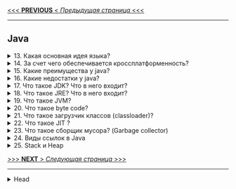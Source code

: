 [<<< **PREVIOUS** < _Предыдущая страница_ <<<](/ITM/ITM01_Core1/1_Core1_OOP.md)

---
## Java


<details>
        <summary>13. Какая основная идея языка?</summary>

Основная идея Java – **"Написано однажды – работает везде"**. Это означает, что код, написанный на Java, 
может выполняться **на любой платформе без изменений**, благодаря использованию виртуальной машины _(JVM)_.

```text
***** из методички *****
"«Написано однажды - работает везде».
Идея основывается в написании одного кода, который будет работать на любой платформе."
```
---
</details>



<details>
        <summary>14. За счет чего обеспечивается кроссплатформенность?</summary>

**Кроссплатформенность** Java обеспечивается благодаря `Java Virtual Machine` (_JVM_).

JVM является промежуточным слоем между операционной системой и программой на Java, 
что позволяет выполнять байт-код Java **на любой платформе**, где установлена _JVM_.  
Это устраняет необходимость перекомпиляции кода для разных операционных систем.

```text
***** из методички *****
"Кроссплатформенность была достигнута за счёт создания виртуальной машина Java. 

Java Virtual Machine или JVM - это программа, являющаяся прослойкой между операционной системой 
и Java программой. В среде виртуальной машины выполняются коды Java программ. 
Сама JVM реализована для разных ОС.
Что байт код для JVM может исполняться везде где установлена JVM.
Код не нужно перекомпилировать под каждую из платформ."
```
---
</details>



<details>
        <summary>15. Какие преимущества у java?</summary>

**Преимущества Java**:

> * **Объектно-ориентированное программирование** – объекты управляют данными и их взаимодействием, 
упрощая структуру программы.
> 
> * **Простой синтаксис** – Java легче для изучения, чем C++, что ускоряет процесс обучения.
> 
> * **Стандарт для корпоративных систем** – Java зарекомендовала себя как надежный инструмент 
для разработки корпоративных приложений.
> 
> * **Безопасность** – отсутствие указателей и наличие `Security Manager` для контроля доступа.
> 
> * **Кроссплатформенность** – код компилируется в `байт-код`, который работает на любой платформе 
с установленной _JVM_.
> 
> * **Распределенное программирование** – поддержка _RMI_ и других методов для работы 
    с распределенными вычислениями.
> * **Автоматическое управление памятью** – сборщик мусора управляет памятью 
без вмешательства разработчика.
> 
> * **Многопоточность** – возможность эффективного использования процессора 
через параллельное выполнение потоков.
> 
> * **Стабильность и сообщество** – сильная поддержка и активное сообщество разработчиков.
> 

```text
***** из методички *****
"Объектно-ориентированное программирование   
- структура данных становится объектом, которым можно управлять для создания отношений 
между различными объектами.

Язык высокого уровня с простым синтаксисом и плавной кривой обучения 
- синтаксис Java основан на C ++, поэтому Java похожа на C. Тем не менее, синтаксис Java проще, 
что позволяет новичкам быстрее учиться и эффективнее использовать код для достижения конкретных результатов.

Стандарт для корпоративных вычислительных систем
- корпоративные приложения — главное преимущество Java с 90-х годов, когда организации начали 
искать надежные инструменты программирования не на C.

Безопасность 
- благодарю отсутсвию указателей и Security Manager (политика безопасности, 
в которой можно указать правила доступа, позволяет запускать приложения Java в ""песочнице"").

Независимость от платформы 
- Можно создать Java-приложение на Windows, скомпилировать его в байт-код и запустить его 
на любой другой платформе, поддерживающей виртуальную машину Java (JVM). 
Таким образом, JVM служит уровнем абстракции между кодом и оборудованием.

Язык для распределенного программирования и комфортной удаленной совместной работы
- Специфическая для Java методология распределенных вычислений называется Remote Method Invocation (RMI). 
RMI позволяет использовать все преимущества Java: безопасность, независимость от платформы 
и объектно-ориентированное программирование для распределенных вычислений. 
Кроме того, Java также поддерживает программирование сокетов и методологию распределения CORBA 
для обмена объектами между программами, написанными на разных языках.

Автоматическое управление памятью
Разработчикам Java не нужно вручную писать код для управления памятью благодаря 
автоматическому управлению памятью (AMM).

Многопоточность
Поток — наименьшая единица обработки в программировании. Чтобы максимально эффективно использовать 
время процессора, Java позволяет запускать потоки одновременно, что называется многопоточностью.

Стабильность и сообщество
Сообщество разработчиков Java не имеет себе равных. Около 45% респондентов опроса StackOverflow 2018 
используют Java."
```
---
</details>



<details>
        <summary>16. Какие недостатки у java?</summary>

**Недостатки Java**:

>
> **Платное коммерческое использование** (с 2019 года) – лицензирование требует затрат 
для некоторых видов использования.
>
> **Низкая производительность** – из-за использования JVM и сборщика мусора, 
что может замедлить выполнение приложений.
>
> **Неудобные инструменты для GUI** – создание графических интерфейсов на чистой Java ограничено.
>
> **Многословность кода** – язык требует большего количества кода для выполнения операций 
по сравнению с более компактными языками.
> 

```text
***** из методички *****
"Платное коммерческое использование (с 2019)

Низкая производительность
из-за компиляции и абстракции с помощью виртуальной машины, а также приложение очистки памяти.

Не развитые инструменты по созданию GUI приложений на чистой java.

Многословный код
Java — это более легкая версия неприступного C ++, которая вынуждает программистов прописывать 
свои действия словами из английского языка. Это делает язык более понятным для неспециалистов, 
но менее компактным."
```
---
</details>



<details>
        <summary>17. Что такое JDK? Что в него входит?</summary>

**JDK (Java Development Kit)** – это набор инструментов для разработки приложений на языке Java. 
Включает в себя:

>
> **JRE** (Java Runtime Environment) – среда выполнения Java.
>
> **Компилятор** (javac) – для компиляции исходного кода Java.
>
> **Стандартные библиотеки классов** – набор готовых классов для работы с основными функциями.
>
> **Примеры и документация** – образцы кода и справочные материалы для разработчиков.
>
> **Утилиты** – различные инструменты для разработки и отладки приложений.

```text
***** из методички *****
"JDK (Java Development Kit) - включает JRE и набор инструментов разработчика приложений на языке Java:
- компилятор Java (javac)
- стандартные библиотеки классов java
- примеры
- документацию
- различные утилиты"
```
---
</details>



<details>
        <summary>18. Что такое JRE? Что в него входит?</summary>

**JRE (Java Runtime Environment)** – это минимальная среда для запуска Java-приложений. Включает:

>
> **JVM** (Java Virtual Machine) – виртуальная машина для выполнения байт-кода Java.
>
> **ClassLoader** – компонент для загрузки классов в память.
>
> **Стандартные библиотеки и классы Java** – набор готовых классов для выполнения различных задач.
> 

```text
***** из методички *****
JRE (java Runtime Environment) - минимально-необходимая реализация виртуальной машины для исполнения 
Java-приложений. Состоит из JVM, ClassLoader и стандартного набора библиотек и классов Java
```
---
</details>



<details>
        <summary>19. Что такое JVM?</summary>

**JVM (Java Virtual Machine)** – виртуальная машина, которая выполняет байт-код Java, 
преобразованный JIT-компилятором.

Основные функции:

> * Интерпретация и выполнение байт-кода.
> 
> * Управление памятью _(включая сборку мусора)_.
> 
> * Обеспечение кроссплатформенности Java.

Языки `Scala`, `Kotlin`, `Groovy` так-же юзают **_JVM_**

Одна из популярных _реализаций_ JVM – **HotSpot**.

```text
***** из методички *****
JVM (Java Virtual Machine) - виртуальная машина Java исполняет байт-код Java, предварительно созданный 
из кода JIT компилятором, с помощью встроенного интерпретатора байт-кода.
HotSpot представляет собой реализацию концепции JVM.
```
---
</details>



<details>
        <summary>20. Что такое byte code?</summary>

**Байт-код Java** – это промежуточный набор инструкций, скомпилированный из исходного кода Java, 
который выполняется **JVM**. 

Он делает Java кроссплатформенной, так как может исполняться 
на любой системе с установленной виртуальной машиной.

```text
***** из методички *****
Байт-код Java — набор инструкций, скомпилированный компилятором, исполняемый JVM. 
```
---
</details>



<details>
        <summary>21. Что такое загрузчик классов (classloader)?</summary>

**ClassLoader** _(загрузчик классов)_ – компонент **JVM**, 
загружающий скомпилированный **байт-код** Java-классов в память.

**Основные загрузчики:**

> * **Bootstrap ClassLoader** – загружает базовые классы JDK.
> 
> * **AppClassLoader** – загружает классы приложения из **CLASSPATH**.
> 
> * **Extension ClassLoader** _(до Java 9)_ – загружал классы расширений.
> 

**Этапы работы:**

> 1. **Загрузка** – поиск и импорт байт-кода.
> 2. **Связывание**:
> > * **Проверка** – проверка корректности кода.
> > * **Подготовка** – выделение памяти и инициализация значениями по умолчанию.
> > * **Разрешение** – преобразование символических ссылок в реальные.
> 3. **Инициализация** – выполнение кода для установки окончательных значений переменных.

ClassLoader использует **иерархическую модель** – каждый загрузчик передает загрузку родительскому, 
если не может обработать её сам.

---
Более подробно см. [_вопрос 56:_ "_классы-загрузчики и _динамическая загрузка классов."](4_Core1_OOP_v_Java.md#вопрос-по-архитектуре-jvm-загрузчики)

[![Блок-схема: три встроенных загрузчика классов](/ITM/ITM01_Core1/imgs/2025-03-05_10-43-42.png)](https://nuancesprog.ru/p/15245/)    
[**Ссылка** на источник](https://nuancesprog.ru/p/15245/)   //   [**Скрин** всей страницы источника](/ITM/ITM01_Core1/files/Архитектура%20виртуальной%20машины%20Java_.html)   
[![Описание: три встроенных загрузчика классов](/ITM/ITM01_Core1/imgs/2025-03-05_11-24-03.png)](https://nuancesprog.ru/p/15245/)   
---

```text
***** из методички *****
Используется для передачи в JVM скомпилированного байт-кода, хранится в файлах с расширением .class

При запуске JVM, используются три загрузчика классов:
- Bootstrap ClassLoader - базовый загрузчик
- загружает платформенные классы JDK из архива rt.jar

- AppClassLoader - системный загрузчик
- загружает классы приложения, определенные в CLASSPATH 

- Extension ClassLoader - загрузчик расширений после В Java9 выпилили
- загружает классы расширений, которые по умолчанию находятся в каталоге jre/lib/ext.

ClassLoader выполняет три основных действия в строгом порядке:
•        Загрузка: находит и импортирует двоичные данные для типа.
•        Связывание: выполняет проверку, подготовку и (необязательно) разрешение.
 -        Проверка: обеспечивает правильность импортируемого типа.
 -        Подготовка: выделяет память для переменных класса и инициализация памяти значениями по умолчанию.
 -        Разрешение: преобразует символические ссылки из типа в прямые ссылки.
•        Инициализация: вызывает код Java, который инициализирует переменные класса 
их правильными начальными значениями.

Каждый загрузчик хранит указатель на родительский, чтобы суметь передать загрузку 
если сам будет не в состоянии этого сделать.
```
---
</details>



<details>
        <summary>22. Что такое JIT ?</summary>

**JIT** _(Just-In-Time Compiler)_ – компилятор, который **во время выполнения** программы 
переводит байт-код Java в **машинный код**, ускоряя выполнение.

**Основные функции JIT:**

> * **Повышает производительность** за счёт компиляции часто используемых частей кода.
> 
> * **Оптимизирует код** в реальном времени (инлайн-функции, устранение избыточных вычислений и др.).
> 
> * **Сочетает интерпретацию и компиляцию** для баланса между скоростью и эффективностью.
> 

JIT – ключевой механизм, делающий Java-приложения быстрее без потери кроссплатформенности.

```text
***** из методички *****
JIT (Just-in-time compilation) - компиляция на лету или динамическая компиляция - технология 
увеличения производительности программных систем, использующих байт-код, путем компиляции байт-кода 
в машинный код во время работы программы.

В основном отвечает за оптимизацию производительности приложений во время выполнения.
https://javahelp.online/osnovy/voprosy-otvety-sobesedovanie-java (Q13)
```
---
</details>



<details>
        <summary>23. Что такое сборщик мусора? (Garbage collector)</summary>

**Сборщик мусора** _(Garbage Collector, **GC**)_ – автоматический механизм 
управления памятью в Java, который:

1. **Находит неиспользуемые объекты** (мусор).
2. **Очищает память** от этих объектов.

> 🔹 **Методы обнаружения мусора:**
>
> * **Учет ссылок** _(**Reference Counting**)_ – объект удаляется, 
> если на него нет ссылок (_**не решает** проблему циклических ссылок -> **утечка памяти**_).  
> / Суть подхода состоит в том, что каждый объект имеет некоторый счетчик. 
> Этот счетчик хранит информацию о том, сколько ссылок указывает на объект. 
> Kогда какая-либо ссылка уничтожается, то и значение счетчика уменьшается.
> Если значение счетчика равно нулю - объект можно считать мусором 
> и память, которую он занимает, можно очищать.
> 
> 
> * **Трассировка** _(**Tracing**, используется в HotSpot JVM 6)_ – ищет _**Живые**_ объекты, 
> до которых возможно добраться от корня **GC Roots** (_всё остальное считается **мусором**_).
> > **Типы корневых точек** (_GC Roots_):   
> > * объекты в **статических полях** классов;   
> > * объекты, доступные из **стека потоков**;   
> > * объекты из **JNI** _(java native interface)_ ссылок в `native` методах; 

> 🔹 **Основные типы сборки мусора:**
>
> * ✅**Minor GC** _(малый)_ – чистит **только молодое** поколение (`Eden` → `Survivor` → `Old Gen`).
> > * приложение приостанавливается на начало сборки мусора (_такие остановки называются **stop-the-world**_);
> > * «_**живые**_» объекты из `Eden` перемещаются в область памяти `To`;
> > * «**_живые_**» объекты из `From` перемещаются в `To` или в `old generation`, если они достаточно «**_старые_**»;
> > * `Eden` и `From` очищаются от мусора;
> > * `To` и `From` меняются местами;
> > * приложение возобновляет работу.
> 
> * ✅**Major GC** _(старый)_ – чистит старое поколение (`Old Gen`) с уплотнением памяти.
> > **Редкий** и более **длительный**, затрагивает объекты **старшего** поколения. 
> > 
> > * В принцип работы **major GC** добавляется процедура «**уплотнения**», 
> > позволяющая более **эффективно** использовать память.   
> > * В процедуре живые объекты перемещаются в начало.   
> > Таким образом, мусор остается в конце памяти.   
> 
> * ✅**Full GC** _(полный)_ – очищает всю кучу (Young + Old Gen), **самая затратная** операция.
> > * Зпускает **Minor**, а затем **Major** (_хотя порядок может быть изменен, если старое поколение заполнено,_ 
> > _и в этом случае он освобождается первым, чтобы позволить ему получать объекты от **молодого** поколения_).
>

> 🔹 Разделение памяти на **поколения** (_Heap Generations_):
> 1. **Young Generation** (_Молодое поколение_) — хранит объекты с коротким жизненным циклом.   
> Разделено на **три** области:   
> > * **Eden Space** (_Эдем_) — здесь создаются **новые** объекты.   
> > * **Survivor Spaces** (**_S0, S1_**) — хранят объекты, **пережившие** сборку мусора из **Eden**.   
> 
> 
> 2. **Old Generation** (_Старое поколение_) — содержит **долгоживущие** объекты, 
> прошедшие **несколько** сборок мусора в **Young Generation**.  
> 
> 
> 3. **Permanent Generation** (_PermGen_) / **Metaspace** (_в `Java 8+`_) — область для 
> метаданных классов, статических полей, информации о классах и загрузчиках.

> 🔹 Основные **GC** ([статья](https://javarush.com/quests/lectures/questservlets.level18.lecture05))
> * **Serial GC** – базовый сборщик для **небольших** приложений, не требовательных к задержкам.   
> Редко используется.   
> Может использоваться по умолчанию на **слабых** компьютерах.
> * **Parallel GC** – улучшенная версия **Serial GC** с поддержкой **многопоточности** 
> и **автоматической подстройки параметров** для повышения производительности.
> * **Concurrent Mark Sweep** (**_CMS_**) – снижает задержки 
> за счет **частичной параллельной** работы с основными потоками приложения.   
> Подходит для работы с относительно большими объемами данных.
> * **Garbage-First** (**_G1_**) – создан для замены **CMS**.   
> Эффективен в многопоточных **серверных** приложениях, обрабатывающих большие объемы данных.
> 
> `Serial`_Java1.3(2000)_ -> `Parallel`_Java1.4(2002)_ -> `CMS`_Java1.4.1(2002)_ -> `G1`_Java7(2011)_

![Список GC в Java (кратко)](/ITM/ITM01_Core1/imgs/2025-03-04_11-55-41.png)

Сборка мусора выполняется с кратковременной паузой **Stop-The-World** (_STW_), 
временно останавливающей приложение.

```text
***** из методички *****
 
"Сборщик мусора выполняет две задачи:
- поиск мусора;
- очистка мусора.

Для обнаружения мусора есть два подхода:"
- Учет ссылок (Reference counting);
"Учет ссылок - если обьект не имеет ссылок, он считается мусором.
Проблема - не возможность выявить циклические ссылки, когда два обьекта не имеют внешних ссылок, 
но ссылаются друг на друга -> утечка памяти"
- Трассировка (Tracing). (используется в HotSpot)6
"Трассировка - до обьекта можно добраться из Корневых точке (GC root). 
До чего добраться нельзя - мусор.
Всё, что доступно из «живого» объекта, также является «живым»."
Типы корневых точек (GC Roots) java приложения:
- объекты в статических полях классов
- объекты, доступные из стека потоков
- объекты из JNI(java native interface) ссылок в native методах"
"Процессы сборки мусора разделяются несколько видов:
minor GC (малая) - частый и быстрый, работает только с областью памяти ""young generation"";
- приложение приостанавливается на начало сборки мусора (такие остановки называются stop-the-world);
- «живые» объекты из Eden перемещаются в область памяти «To»;
- «живые» объекты из «From» перемещаются в «To» или в «old generation», если они достаточно «старые»;
- Eden и «From» очищаются от мусора;
- «To» и «From» меняются местами;
- приложение возобновляет работу.
major GC (старшая) - редкий и более длительный, затрагивает объекты старшего поколения.
В принцип работы «major GC» добавляется процедура «уплотнения», 
позволяющая более эффективно использовать память. 
В процедуре живые объекты перемещаются в начало. Таким образом, мусор остается в конце памяти.
full GC (полная) -  полный сборщик мусора сначала запускает Minor, 
а затем Major (хотя порядок может быть изменен, 
если старое поколение заполнено, и в этом случае он освобождается первым, 
чтобы позволить ему получать объекты от молодого поколения).
```
---
</details>



<details>
        <summary>24. Виды ссылок в Java</summary>

1. **Strong Reference** _(Сильная ссылка)_   
**Обычные** ссылки, которые мы создаем в коде.   
Объекты с такими ссылками **не удаляются** **GC**, пока ссылка на них **существует**.  
```java
StringBuilder builder = new StringBuilder(); // builder - это strong-ссылка на объект StringBuilder
```

2. **Soft Reference** _(Мягкая ссылка)_  
   **GC** гарантированно удаляет объекты, доступные **только** через **soft**-ссылки **только в случае нехватки памяти** 
(перед выбросом `OutOfMemoryError`). Используются для кэширования.   
~~То же самое работает для WeakReference.~~   
```java
StringBuilder builder = new StringBuilder();
SoftReference<StringBuilder> softBuilder = new SoftReference(builder);
softBuilder.get();  // Возвращает strong-ссылку на объект, если он не удален GC (иначе -null)
softBuilder.clear(); // Явное удаление ссылки
```

3. **Weak Reference** _(Слабая ссылка)_   
   Объекты, доступные **только через ~~цепочку~~ weak-ссылки**, удаляются **при первом же запуске GC**.  
   Используется в `WeakHashMap` для хранения ключей.   
```java
WeakReference<StringBuilder> weakBuilder = new WeakReference<>(new StringBuilder("Hello"));
weakBuilder.get();  // Может вернуть null, если объект удален GC
```
 
4. **Phantom Reference** _(Фантомная ссылка)_   
   **Не позволяет** получить объект (_метод `get()` **всегда возвращает `null`**_).   
   / Используется для отслеживания удаления объекта сборщиком мусора (_например, для управления нативными ресурсами_);   
   / В отличие от `WeakReference`, **не удаляется сразу** после потери всех сильных ссылок;   
   / Можно получить только через `ReferenceQueue`;   
   / Полезна для чистки ресурсов (например, при работе с DirectByteBuffer);   
   💡 **Фантомные ссылки не заменяют финализаторы**, но дают больше контроля над удалением объектов. 
```java
ReferenceQueue<StringBuilder> queue = new ReferenceQueue<>();
PhantomReference<StringBuilder> phantomBuilder = new PhantomReference<>(new StringBuilder("Hello"), queue);
phantomBuilder.get();  // Всегда возвращает null
```
 
**ReferenceQueue** (_Очередь ссылок_) - специальная очередь, в которую попадают ссылки 
(`WeakReference`, `SoftReference`, `PhantomReference`) **после** удаления объекта сборщиком мусора (**GC**).   
* Позволяет **отслеживать** момент, когда **GC** признал объект **ненужным**.   
* **Reference-объект** (_не сам удалённый объект_) помещается в очередь **после** очистки памяти.   
* При **создании** ссылки можно передать `ReferenceQueue`, куда она будет добавлена после удаления объекта.   
* **PhantomReference** всегда попадает в `ReferenceQueue`, но только после вызова `finalize()` объекта.   
  💡 В очередь попадают **именно ссылки**, а **не сами объекты**.

```text
***** из методички *****
1) StrongReference — это самые обычные ссылки которые 
    мы создаем каждый день, любая переменная ссылочного типа.
        StringBuilder builder = new StringBuilder();
            - builder это и есть strong-ссылка на объект StringBuilder.
        
2) SoftReference —  GC гарантировано удалит с кучи все объекты, 
    доступные только по soft-ссылке, перед тем как бросит OutOfMemoryError. 
    SoftReference это наш механизм кэширования объектов в памяти, но в критической 
    ситуации, когда закончится доступная память, GC удалит не использующиеся 
    объекты из памяти и тем самым попробует спасти JVM от завершения работы.
        StringBuilder builder = new StringBuilder();
        SoftReference<StringBuilder> softBuilder = new SoftReference(builder);
        softBuilder.get() — вернет strong-ссылку на объект StringBuilder 
            в случае если GC не удалил этот объект из памяти. 
            В другом случае вернется null.
        softBuilder.clear() — удалит ссылку на объект StringBuilder
То же самое работает для WeakReference."

3) WeakReference — если GC видит, что объект доступен только через цепочку 
    weak-ссылок (исчезнули strong-ссылки), то он удалит его из памяти.

4) PhantomReference — если GC видит что объект доступен только через цепочку 
    phantom-ссылок, то он его удалит из памяти. После нескольких запусков GC.
    Особенностей у этого типа ссылок две.
    * Первая это то, что метод get() всегда возвращает null. 
        Именно из-за этого PhantomReference имеет смысл использовать 
        только вместе с ReferenceQueue.
    * Вторая особенность – в отличие от SoftReference и WeakReference, 
        GC добавит phantom-ссылку в ReferenceQueue после того 
        как выполниться метод finalize().

So in brief: Soft references try to keep the reference. Weak references don’t try to keep the reference. 
Phantom references don’t free the reference until cleared.

ReferenceQueue. Он позволяет отслеживать момент, когда GC определит 
что объект более не нужен и его можно удалить. 

Именно сюда попадает Reference объект после того как объект на который он ссылается удален из памяти. 
При создании Reference мы можем передать в конструктор ReferenceQueue, 
в который будут помещаться ссылки после удаления.
```
---
</details>



<details>
        <summary>25.  Stack и Heap</summary>


* 🔹**Stack** _(стек)_ – исп. для хранения _stack frame'ов_, работает по схеме `LIFO`.
> Содержит:
> * параметры метода,
> * указатель на предыдущий фрейм и 
> * локальные переменные.

* 🔹**Heap** _(куча)_ – Эта область для динамического выделения памяти 
для объектов и классов _JRE_ во время выполнения.   
  / Новые объекты всегда создаются в **куче**, а ссылки на них хранятся в **стеке**.   
  / Эти объекты имеют **глобальный** доступ и могут быть получены из **любого** места программы.   
  / Структура **Heap** зависит от выбранного `GC` (_Serial, Parallel, CMS, G1_).   
  / Размер стека **меньше**, но он **быстрее** кучи.

 _**Начальный** размер (Xms) =  **1/64** физической памяти машины (или нек-го разумного минимума).   
**Максимальный** размер (Xmx): **1/4** физической памяти машины (или 1 Гб. До версии 1.5 = 64 Мб)._

**Обе** области хранятся в **RAM**.   
**Ошибки** памяти: `StackOverflowError` (_переполнение **стека**_), `OutOfMemoryError` (_переполнение **кучи**_).  

💡 **Heap** разбит на части (поколения _Generation_):

![иллюстрация Heap при G1 GC](/ITM/ITM01_Core1/imgs/2025-02-24_23-16-12.png)
* **Young Generation** — область где размещаются **недавно** созданные объекты.   
Когда она заполняется, происходит быстрая _сборка мусора_ Old (Tenured)   
* **Generation** — здесь хранятся долгоживущие объекты.   
Когда объекты из **Young Generation** достигают определенного порога «_возраста_», 
они перемещаются в **Old Generation**   
* **Permanent Generation** — эта область содержит метаинформацию о классах и методах приложения, 
но начиная с `Java 8` данная область памяти была **упразднена** (_классы и методы_). ~~Подробности ниже:~~

> * ✅**PermGen** (_Permanent Generation_) — это специальное место **в куче**, **отделенное** от основной памяти.    
> В **PermGen** виртуальная машина хранит **метаданные загруженных классов**.   
> Также здесь находятся:
> > * всё статическое содержимое приложения, 
> > * переменные примитивных типов и 
> > * ссылки на статические объекты, 
> > * хранит данные о **байткоде** и **JIT информацию**.  
> 
> По умолчанию, максимальный размер этой области памяти: 
> > для **32**-х битной JVM равен **64 Мб**, а   
> > для **64**-х битной версии — **82 Мб**.   
> 
> `-XX:PermSize=[размер]` для установки **минимального** размера **PermGen** области,   
> `-XX:MaxPermSize=[размер]` для установки **максимального** размера   
> 
> Из-за своего ограниченного размера, **PermGen** является причиной возникновения 
> ошибки `java.lang.OutOfMemoryError: PermGen space`.
> 
> 
> 
> * ✅**Metaspace** – новая область памяти, появившаяся в `Java 8` и заменившая устаревшую **PermGen**.    
> Основное их отличие заключается в **способе распределения памяти**.   
> / По умолчанию, **Metaspace** увеличивается **автоматически**.   
> / Есть возможность **управления памятью**: границы можно задать при помощи `MetaspaceSize` и `MaxMetaspaceSize`.   
> / Процесс очистки памяти получил преимущества: `GC` автоматически удаляет ненужные классы, 
> когда пространство под метаданные заканчивается. 

![Модель памяти **Java 8**](/ITM/ITM01_Core1/imgs/2025-03-06_10-55-51.png)


```text
***** из методички *****
Память процесса делится на Stack (стек) и Heap (куча) :
- Stack содержит staсk frame'ы, они делятся на три части: 
    * параметры метода,   
    * указатель на предыдущий фрейм    
    * и локальные переменные.

- Структура Heap зависит от выбранного 
    сборщика мусора. Читай про GC!

* MetaSpace - специальное пространство кучи, отделенное от кучи основной памяти. 
    JVM хранит здесь весь статический контент. 
    Это включает в себя все статические методы, 
    примитивные переменные и ссылки на статические объекты. 
    Кроме того, он содержит данные о байт-коде, 
    именах и JIT-информации. 
    До Java 7 String Pool также был частью этой памяти. 

Вкратце, при Serial/ Parallel/ CMS GC будет следующая структура:

А при G1 GC:
С помощью опций Xms и Xmx можно настроить 
начальный и максимально допустимый размер кучи. 
Существуют опции для настройки величины стека.

- Heap - используется всем приложением, 
    Stack - одним потоком исполняемой программы.
- Новый обьект создается в heap, 
    в stack размещается ссылка на него. 
    В стеке размещаются локальные переменные примитивных типов. 
- Обьекты в куче доступны из любого места программы, 
    стековая память не доступна для других потоков.
- Если память стека закончилась 
    JRE вызовет исключение StackOverflowError, 
    если куча заполнена OutOfMemoryError
- Размер памяти стека, меньше памяти кучи. 
    Стековая память быстрее памяти кучи.
- В куче есть ссылки между объектами и их классами. 
    На этом основана рефлексия.

Обе области хранятся в RAM.
```


---
</details>



[>>> **NEXT** > _Следующая страница_ >>>](/ITM/ITM01_Core1/3_Core1_ProcedureJava.md)










---

<details>
        <summary>Head</summary>

```text
***** из методички *****
```
</details>
